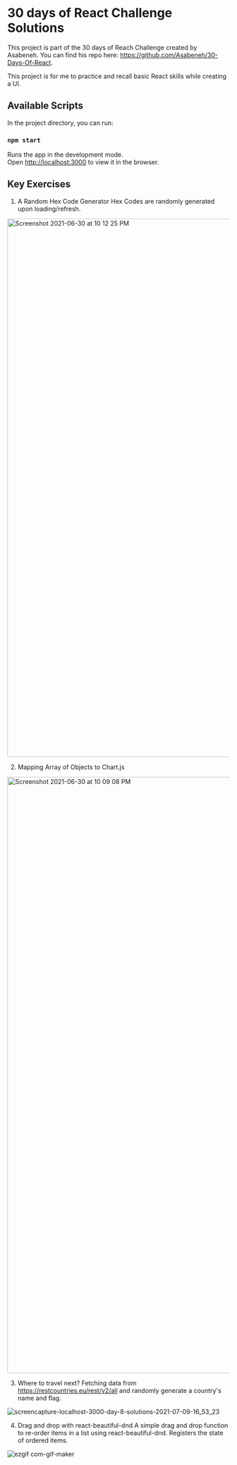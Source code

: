 # 30 days of React Challenge Solutions

This project is part of the 30 days of Reach Challenge created by Asabeneh.
You can find his repo here: https://github.com/Asabeneh/30-Days-Of-React.

This project is for me to practice and recall basic React skills while creating a UI.

## Available Scripts

In the project directory, you can run:

### `npm start`

Runs the app in the development mode.\
Open [http://localhost:3000](http://localhost:3000) to view it in the browser.

## Key Exercises

1. A Random Hex Code Generator
Hex Codes are randomly generated upon loading/refresh. 

<img width="1222" alt="Screenshot 2021-06-30 at 10 12 25 PM" src="https://user-images.githubusercontent.com/60170717/123975949-55cfeb00-d9f0-11eb-8dc6-440edfe85f96.png">

2. Mapping Array of Objects to Chart.js

<img width="1353" alt="Screenshot 2021-06-30 at 10 09 08 PM" src="https://user-images.githubusercontent.com/60170717/123975696-1dc8a800-d9f0-11eb-86f6-a271e4cedeae.png">

3. Where to travel next?
Fetching data from https://restcountries.eu/rest/v2/all and randomly generate a country's name and flag.

![screencapture-localhost-3000-day-8-solutions-2021-07-09-16_53_23](https://user-images.githubusercontent.com/60170717/125052471-95749200-e0d6-11eb-8aeb-53a1c9561c29.png)

4. Drag and drop with react-beautiful-dnd
A simple drag and drop function to re-order items in a list using react-beautiful-dnd.
Registers the state of ordered items. 

![ezgif com-gif-maker](https://user-images.githubusercontent.com/60170717/128176199-59c084bc-ef4a-475b-b858-06ba74991d4c.gif)








